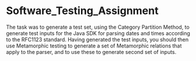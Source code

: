 # Software_Testing_Assignment

The task was to generate a test set, using the Category Partition Method, to generate test inputs for
the Java SDK for parsing dates and times according to the RFC1123 standard. Having generated
the test inputs, you should then use Metamorphic testing to generate a set of Metamorphic relations
that apply to the parser, and to use these to generate second set of inputs.
